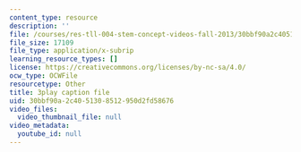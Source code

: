 ```yaml
---
content_type: resource
description: ''
file: /courses/res-tll-004-stem-concept-videos-fall-2013/30bbf90a2c4051308512950d2fd58676_NlSKAbefDTA.vtt
file_size: 17109
file_type: application/x-subrip
learning_resource_types: []
license: https://creativecommons.org/licenses/by-nc-sa/4.0/
ocw_type: OCWFile
resourcetype: Other
title: 3play caption file
uid: 30bbf90a-2c40-5130-8512-950d2fd58676
video_files:
  video_thumbnail_file: null
video_metadata:
  youtube_id: null
---
```

